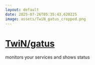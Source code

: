 ```yaml
---
layout: default
date: 2025-07-26T05:35:43.620225
image: assets/TwiN_gatus_cropped.png
---
```


# [TwiN/gatus](https://github.com/TwiN/gatus)

monitors your services and shows status
